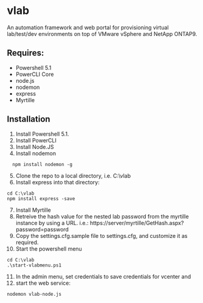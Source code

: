 # vlab
An automation framework and web portal for provisioning virtual lab/test/dev environments on top of VMware vSphere and NetApp ONTAP9.

## Requires: 
- Powershell 5.1
- PowerCLI Core
- node.js
- nodemon
- express
- Myrtille

## Installation
1. Install Powershell 5.1.
2. Install PowerCLI
3. Install Node.JS
4. Install nodemon
```
  npm install nodemon -g
```  
5. Clone the repo to a local directory, i.e. C:\vlab
6. Install express into that directory:
```
cd C:\vlab
npm install express -save
```
7. Install Myrtille
8. Retreive the hash value for the nested lab password from the myrtille instance by using a URL.  i.e.:
https://server/myrtille/GetHash.aspx?password=password
9. Copy the settings.cfg.sample file to settings.cfg, and customize it as required.
10. Start the powershell menu
```
cd C:\vlab
.\start-vlabmenu.ps1
```
11. In the admin menu, set credentials to save credentials for vcenter and 
12. start the web service:
```
nodemon vlab-node.js
```
